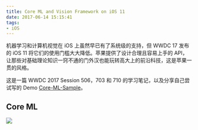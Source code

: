 ```yaml
---
title: Core ML and Vision Framework on iOS 11
date: 2017-06-14 15:15:41
tags:
- iOS
---
```


机器学习和计算机视觉在 iOS 上虽然早已有了系统级的支持，但 WWDC 17 发布的 iOS 11 将它们的使用门槛大大降低。苹果提供了设计合理且容易上手的 API，让那些对基础理论知识一窍不通的门外汉也能玩转高大上的前沿科技，这是苹果一贯的风格。

<!--more-->

这是一篇 WWDC 2017 Session 506，703 和 710 的学习笔记，以及分享自己尝试写的 Demo [Core-ML-Sample](https://github.com/yulingtianxia/Core-ML-Sample)。

## Core ML

![](http://7ni3rk.com1.z0.glb.clouddn.com/iOS11/coreml1.png)

